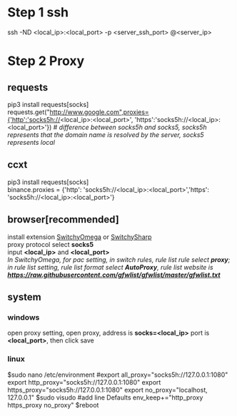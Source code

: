 # Step 1 ssh
ssh -ND <local_ip>:<local_port> -p <server_ssh_port> <usr>@<server_ip>

# Step 2 Proxy
  ## requests
  pip3 install requests[socks]  
  requests.get("http://www.google.com",proxies={'http':'socks5h://<local_ip>:<local_port>', 'https':'socks5h://<local_ip>:<local_port>'})
  \# *difference between socks5h and socks5, socks5h represents that the domain name is resolved by the server, socks5 represents local* 
  ## ccxt
  pip3 install requests[socks]  
  binance.proxies = {'http': 'socks5h://<local_ip>:<local_port>','https': 'socks5h://<local_ip>:<local_port>'}  
  ## browser[recommended]
  install extension [SwitchyOmega](https://dujunda.github.io/files/SwitchyOmega.zip) or [SwitchySharp](https://dujunda.github.io/files/SwitchySharp.zip)  
  proxy protocol select **socks5**  
  input **<local_ip>** and **<local_port>**  
  *In SwitchyOmega, for pac setting, in switch rules, rule list rule select **proxy**; in rule list setting, rule list format select **AutoProxy**, rule list website is **https://raw.githubusercontent.com/gfwlist/gfwlist/master/gfwlist.txt***  
  
  
  ## system
  ### windows
  open proxy setting, open proxy, address is **socks=<local_ip>** port is **<local_port>**, then click save
  ### linux
  $sudo nano /etc/environment
  #export all_proxy="socks5h://127.0.0.1:1080"
  export http_proxy="socks5h://127.0.0.1:1080"
  export https_proxy="socks5h://127.0.0.1:1080"
  export no_proxy="localhost, 127.0.0.1"
  $sudo visudo #add line
  Defaults        env_keep+="http_proxy https_proxy no_proxy"
  $reboot
